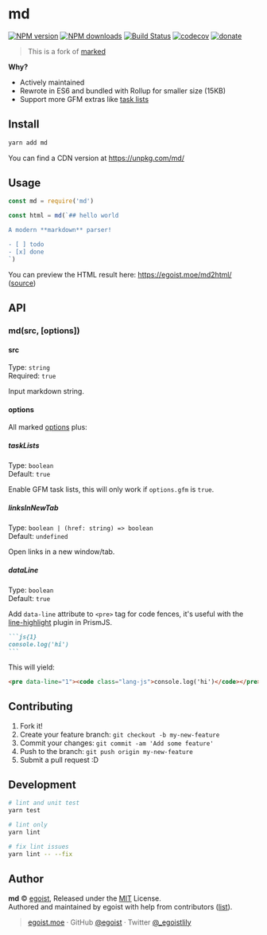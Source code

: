 # md

[![NPM version](https://img.shields.io/npm/v/md.svg?style=flat)](https://npmjs.com/package/md) [![NPM downloads](https://img.shields.io/npm/dm/md.svg?style=flat)](https://npmjs.com/package/md) [![Build Status](https://img.shields.io/circleci/project/egoist/md/master.svg?style=flat)](https://circleci.com/gh/egoist/md) [![codecov](https://codecov.io/gh/egoist/md/branch/master/graph/badge.svg)](https://codecov.io/gh/egoist/md)
 [![donate](https://img.shields.io/badge/$-donate-ff69b4.svg?maxAge=2592000&style=flat)](https://github.com/egoist/donate)

> This is a fork of [marked](https://github.com/chjj/marked)

**Why?**

- Actively maintained
- Rewrote in ES6 and bundled with Rollup for smaller size (15KB)
- Support more GFM extras like [task lists](https://github.com/blog/1375-task-lists-in-gfm-issues-pulls-comments)

## Install

```bash
yarn add md
```

You can find a CDN version at https://unpkg.com/md/

## Usage

```js
const md = require('md')

const html = md(`## hello world

A modern **markdown** parser!

- [ ] todo
- [x] done
`)
```

You can preview the HTML result here: https://egoist.moe/md2html/ ([source](https://github.com/egoist/md2html))

## API

### md(src, [options])

#### src

Type: `string`<br>
Required: `true`

Input markdown string.

#### options

All marked [options](https://github.com/chjj/marked#options-1) plus:

##### taskLists

Type: `boolean`<br>
Default: `true`

Enable GFM task lists, this will only work if `options.gfm` is `true`.

##### linksInNewTab

Type: `boolean | (href: string) => boolean`<br>
Default: `undefined`

Open links in a new window/tab.

##### dataLine

Type: `boolean`<br>
Default: `true`

Add `data-line` attribute to `<pre>` tag for code fences, it's useful with the [line-highlight](http://prismjs.com/plugins/line-highlight/) plugin in PrismJS. 

````markdown
```js{1}
console.log('hi')
```
````

This will yield:

```html
<pre data-line="1"><code class="lang-js">console.log('hi')</code></pre>
```

## Contributing

1. Fork it!
2. Create your feature branch: `git checkout -b my-new-feature`
3. Commit your changes: `git commit -am 'Add some feature'`
4. Push to the branch: `git push origin my-new-feature`
5. Submit a pull request :D


## Development

```bash
# lint and unit test
yarn test

# lint only
yarn lint

# fix lint issues
yarn lint -- --fix
```

## Author

**md** © [egoist](https://github.com/egoist), Released under the [MIT](./LICENSE) License.<br>
Authored and maintained by egoist with help from contributors ([list](https://github.com/egoist/md/contributors)).

> [egoist.moe](https://egoist.moe) · GitHub [@egoist](https://github.com/egoist) · Twitter [@_egoistlily](https://twitter.com/_egoistlily)
